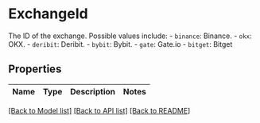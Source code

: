 # ExchangeId

The ID of the exchange. Possible values include:   - `binance`: Binance.   - `okx`: OKX.   - `deribit`: Deribit.   - `bybit`: Bybit.   - `gate`: Gate.io   - `bitget`: Bitget 

## Properties

Name | Type | Description | Notes
------------ | ------------- | ------------- | -------------

[[Back to Model list]](../README.md#documentation-for-models) [[Back to API list]](../README.md#documentation-for-api-endpoints) [[Back to README]](../README.md)


